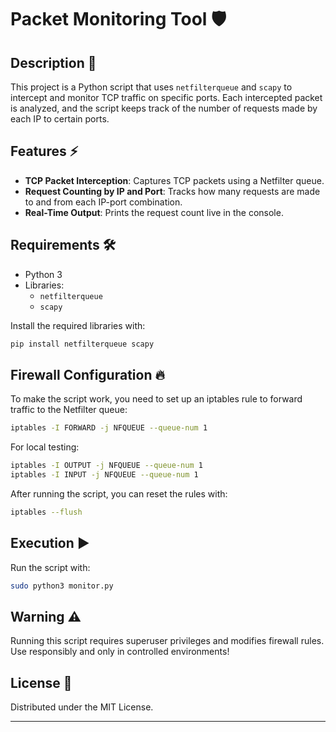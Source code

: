 # Packet Monitoring Tool 🛡️

## Description 📘
This project is a Python script that uses `netfilterqueue` and `scapy` to intercept and monitor TCP traffic on specific ports. Each intercepted packet is analyzed, and the script keeps track of the number of requests made by each IP to certain ports.

## Features ⚡
- **TCP Packet Interception**: Captures TCP packets using a Netfilter queue.
- **Request Counting by IP and Port**: Tracks how many requests are made to and from each IP-port combination.
- **Real-Time Output**: Prints the request count live in the console.

## Requirements 🛠️
- Python 3
- Libraries:
  - `netfilterqueue`
  - `scapy`

Install the required libraries with:
```bash
pip install netfilterqueue scapy
```

## Firewall Configuration 🔥
To make the script work, you need to set up an iptables rule to forward traffic to the Netfilter queue:
```bash
iptables -I FORWARD -j NFQUEUE --queue-num 1
```

For local testing:
```bash
iptables -I OUTPUT -j NFQUEUE --queue-num 1
iptables -I INPUT -j NFQUEUE --queue-num 1
```

After running the script, you can reset the rules with:
```bash
iptables --flush
```

## Execution ▶️
Run the script with:
```bash
sudo python3 monitor.py
```

## Warning ⚠️
Running this script requires superuser privileges and modifies firewall rules. Use responsibly and only in controlled environments!

## License 📄
Distributed under the MIT License.

---



